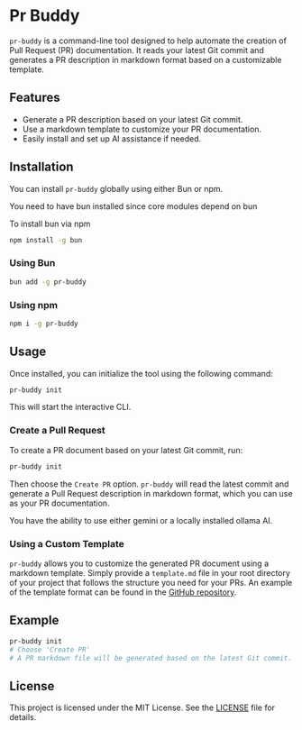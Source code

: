 # Pr Buddy

`pr-buddy` is a command-line tool designed to help automate the creation of Pull Request (PR) documentation. It reads your latest Git commit and generates a PR description in markdown format based on a customizable template.

## Features

- Generate a PR description based on your latest Git commit.
- Use a markdown template to customize your PR documentation.
- Easily install and set up AI assistance if needed.

## Installation

You can install `pr-buddy` globally using either Bun or npm.

You need to have bun installed since core modules depend on bun

To install bun via npm 

```bash
npm install -g bun
```

### Using Bun

```bash
bun add -g pr-buddy
```

### Using npm

```bash
npm i -g pr-buddy
```

## Usage

Once installed, you can initialize the tool using the following command:

```bash
pr-buddy init
```

This will start the interactive CLI.

### Create a Pull Request

To create a PR document based on your latest Git commit, run:

```bash
pr-buddy init
```

Then choose the `Create PR` option. `pr-buddy` will read the latest commit and generate a Pull Request description in markdown format, which you can use as your PR documentation.

You have the ability to use either gemini or a locally installed ollama AI.

### Using a Custom Template

`pr-buddy` allows you to customize the generated PR document using a markdown template. Simply provide a `template.md` file in your root directory of your project that follows the structure you need for your PRs. An example of the template format can be found in the [GitHub repository](#).

## Example

```bash
pr-buddy init
# Choose 'Create PR'
# A PR markdown file will be generated based on the latest Git commit.
```

## License

This project is licensed under the MIT License. See the [LICENSE](./LICENSE) file for details.